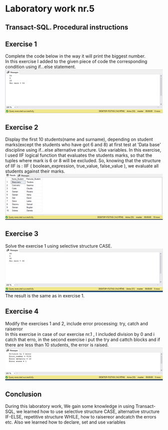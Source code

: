 # Laboratory work nr.5
## Transact-SQL. Procedural instructions

## Exercise 1 
Complete the code below in the way it will print the biggest number.<br/>
In this exercise I added to the given piece of code  the corresponding condition using if...else statement.
![alt text](results/ex1.PNG "Logo Title Text 1")

## Exercise 2
Display the first 10 students(name and surname), depending on student marks(except the students who have got 6 and 8) at first test at 
'Data base' discipline using if...else alternative structure. Use variables.
In this exercise, I used IIF logical function that evaluates the students marks, so that the tuples where mark is 6 or 8 will be excluded.
So, knowing that the structure of IIF is : IIF ( boolean_expression, true_value, false_value ), we evaluate all students against their
marks.
![alt text](results/ex2.PNG "Logo Title Text 1")

## Exercise 3
Solve the  exercise 1 using selective structure CASE.
![alt text](results/ex3.PNG "Logo Title Text 1")
The result is the same as in exercise 1.

## Exercise 4
Modify the exercises 1 and 2, include error processing: try, catch and raiserror<br/>
In this exercise in case of our exercise nr.1 , I included division by 0 and i catch that erro, in the second exercise i put the try and cattch blocks 
and if there are less than 10 students, the error is raised.
![alt text](results/ex4.PNG "Logo Title Text 1")

## Conclusion
During this laboratory work, We gain some knowledge in using Transact-SQL, we learned how to use selective structure CASE, alternative structure IF-ELSE, repetitive structure WHILE, how to raisereor andcatch the errors etc. Also we learned how to declare, set and use variables 

